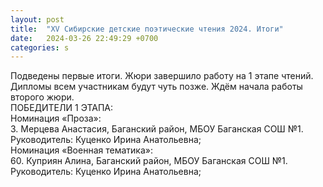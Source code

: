 ```yaml
---
layout: post
title:  "XV Сибирские детские поэтические чтения 2024. Итоги"
date:   2024-03-26 22:49:29 +0700
categories: s
---
```

Подведены первые итоги. Жюри завершило работу на 1 этапе чтений.<br>
Дипломы всем участникам будут чуть позже. Ждём начала работы второго жюри.<br>
ПОБЕДИТЕЛИ 1 ЭТАПА:<br>
Номинация «Проза»:<br>
3. Мерцева Анастасия, Баганский район, МБОУ Баганская СОШ №1. Руководитель: Куценко Ирина Анатольевна;<br>
Номинация «Военная тематика»:<br>
60. Куприян Алина, Баганский район, МБОУ Баганская СОШ №1. Руководитель: Куценко Ирина Анатольевна;
